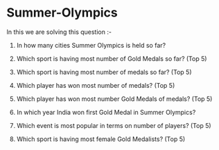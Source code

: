 # Summer-Olympics
In this we are solving this question :- 

1) In how many cities Summer Olympics is held so far?

2) Which sport is having most number of Gold Medals so far? (Top 5)

3) Which sport is having most number of medals so far? (Top 5)

4) Which player has won most number of medals? (Top 5)

5) Which player has won most number Gold Medals of medals? (Top 5)

6) In which year India won first Gold Medal in Summer Olympics?

7) Which event is most popular in terms on number of players? (Top 5)

8) Which sport is having most female Gold Medalists? (Top 5)

